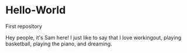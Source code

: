 # Hello-World
First repository

Hey people, it's Sam here! I just like to say that I love workingout, playing basketball, playing the piano, and dreaming.
